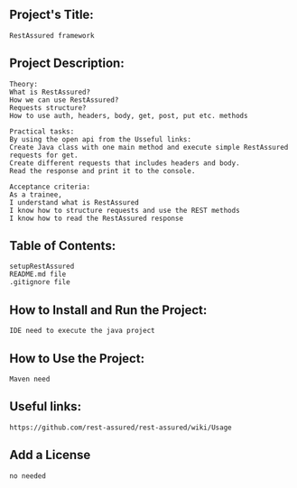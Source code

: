 ## Project's Title:
	RestAssured framework

## Project Description:
		
	Theory:
	What is RestAssured?
	How we can use RestAssured?
	Requests structure?
	How to use auth, headers, body, get, post, put etc. methods

	Practical tasks:
	By using the open api from the Usseful links:
	Create Java class with one main method and execute simple RestAssured requests for get.
	Create different requests that includes headers and body.
	Read the response and print it to the console.

	Acceptance criteria:
	As a trainee, 
	I understand what is RestAssured
	I know how to structure requests and use the REST methods
	I know how to read the RestAssured response

## Table of Contents:
	setupRestAssured
	README.md file
	.gitignore file
	

## How to Install and Run the Project:
	IDE need to execute the java project
	 
## How to Use the Project:
	Maven need

## Useful links:
	https://github.com/rest-assured/rest-assured/wiki/Usage

## Add a License
	no needed


